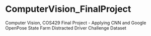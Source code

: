# ComputerVision_FinalProject
Computer Vision, COS429 Final Project - Applying CNN and Google OpenPose State Farm Distracted Driver Challenge Dataset
